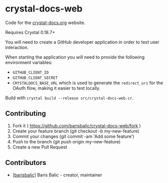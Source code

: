 # crystal-docs-web

Code for the [crystal-docs.org](https://crystal-docs.org) website.

Requires Crystal 0.18.7+

You will need to create a GitHub developer application in order to test user interaction.

When starting the application you will need to provide the following environment variables:

- `GITHUB_CLIENT_ID`
- `GITHUB_CLIENT_SECRET`
- `CRYSTALDOCS_BASE_URL` which is used to generate the `redirect_uri` for the OAuth flow, making it easier to test locally.

Build with `crystal build --release src/crystal-docs-web.cr`.

## Contributing

1. Fork it ( https://github.com/barisbalic/crystal-docs-web/fork )
2. Create your feature branch (git checkout -b my-new-feature)
3. Commit your changes (git commit -am 'Add some feature')
4. Push to the branch (git push origin my-new-feature)
5. Create a new Pull Request

## Contributors

- [[barisbalic]](https://github.com/barisbalic) Baris Balic - creator, maintainer
